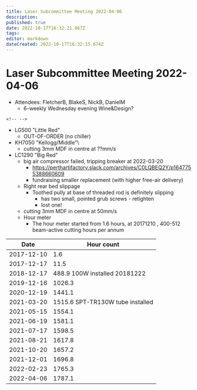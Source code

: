 ```yaml
---
title: Laser Subcommittee Meeting 2022-04-06
description: 
published: true
date: 2022-10-17T16:32:21.867Z
tags: 
editor: markdown
dateCreated: 2022-10-17T16:32:15.674Z
---
```


# Laser Subcommittee Meeting 2022-04-06

-   Attendees: FletcherB, BlakeS, NickB, DanielM
    -   6-weekly Wednesday evening Wine&Design?

```{=html}
<!-- -->
```
-   LG500 "Little Red"
    -   OUT-OF-ORDER (no chiller)
-   KH7050 "Kellogg/Middle"\\
    -   cutting 3mm MDF in centre at ??mm/s
-   LC1290 "Big Red"
    -   big air compressor failed, tripping breaker at 2022-03-20
        -   <https://perthartifactory.slack.com/archives/C0LQBEQ2Y/p1647755388660609>
        -   fundraising smaller replacement (with higher free-air delivery)
    -   Right rear bed slippage
        -   Toothed pully at base of threaded rod is definitely slipping
            -   has two small, pointed grub screws - retighten
            -   lost one!
    -   cutting 3mm MDF in centre at 50mm/s
    -   Hour meter
        -   The hour meter started from 1.6 hours, at 20171210 , 400-512 beam-active cutting hours per annum

| Date       | Hour count                       |
|------------|----------------------------------|
| 2017-12-10 | 1.6                              |
| 2017-12-17 | 11.5                             |
| 2018-12-17 | 488.9 100W installed 20181222    |
| 2019-12-16 | 1026.3                           |
| 2020-12-19 | 1441.1                           |
| 2021-03-20 | 1515.6 SPT-TR130W tube installed |
| 2021-05-15 | 1554.1                           |
| 2021-06-19 | 1581.1                           |
| 2021-07-17 | 1598.5                           |
| 2021-08-21 | 1617.8                           |
| 2021-10-20 | 1657.2                           |
| 2021-12-01 | 1696.8                           |
| 2022-02-23 | 1765.3                           |
| 2022-04-06 | 1787.1                           |
